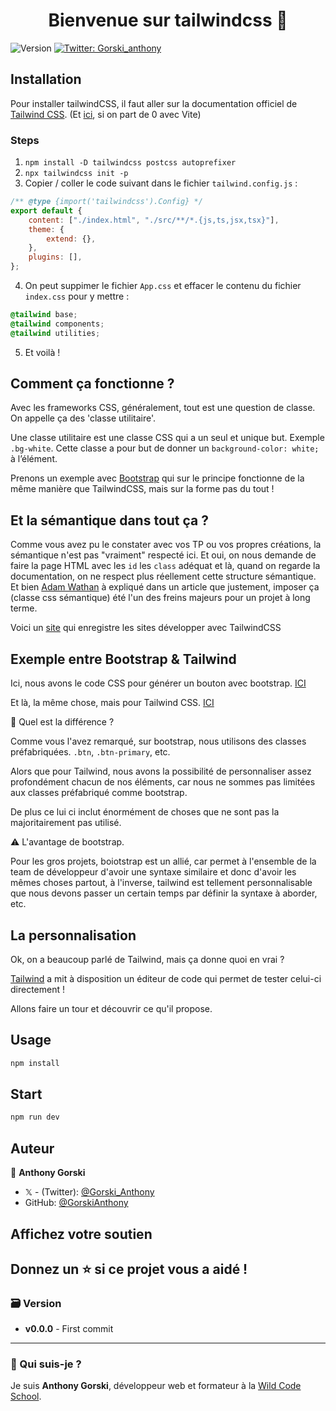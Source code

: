 <h1 align="center">Bienvenue sur tailwindcss 👋</h1>
<p>
  <img alt="Version" src="https://img.shields.io/badge/version-0.0.0-blue.svg?cacheSeconds=2592000" />
  <a href="https://twitter.com/Gorski_anthony" target="_blank">
    <img alt="Twitter: Gorski_anthony" src="https://img.shields.io/twitter/follow/Gorski_anthony.svg?style=social" />
  </a>
</p>

## Installation

Pour installer tailwindCSS, il faut aller sur la documentation officiel de [Tailwind CSS](https://tailwindcss.com/docs/installation). (Et [ici](https://tailwindcss.com/docs/guides/vite), si on part de 0 avec Vite)

### Steps

1. `npm install -D tailwindcss postcss autoprefixer`
2. `npx tailwindcss init -p`
3. Copier / coller le code suivant dans le fichier `tailwind.config.js` :

```js
/** @type {import('tailwindcss').Config} */
export default {
	content: ["./index.html", "./src/**/*.{js,ts,jsx,tsx}"],
	theme: {
		extend: {},
	},
	plugins: [],
};
```

4. On peut suppimer le fichier `App.css` et effacer le contenu du fichier `index.css` pour y mettre :

```css
@tailwind base;
@tailwind components;
@tailwind utilities;
```

5. Et voilà !

## Comment ça fonctionne ?

[tailwind]: https://tailwindcss.com/
[bootstrap]: https://getbootstrap.com/docs/5.0/getting-started/introduction/

Avec les frameworks CSS, généralement, tout est une question de classe. On appelle ça des 'classe utilitaire'.

Une classe utilitaire est une classe CSS qui a un seul et unique but.
Exemple `.bg-white`. Cette classe a pour but de donner un `background-color: white;` à l’élément.

Prenons un exemple avec [Bootstrap][bootstrap] qui sur le principe fonctionne de la même manière que TailwindCSS, mais sur la forme pas du tout !

## Et la sémantique dans tout ça ?

Comme vous avez pu le constater avec vos TP ou vos propres créations, la sémantique n'est pas "vraiment" respecté ici. Et oui, on nous demande de faire la page HTML avec les `id` les `class` adéquat et là, quand on regarde la documentation, on ne respect plus réellement cette structure sémantique. Et bien [Adam Wathan](https://adamwathan.me/) à expliqué dans un article que justement, imposer ça (classe css sémantique) été l'un des freins majeurs pour un projet à long terme.

Voici un [site](https://builtwithtailwind.com/) qui enregistre les sites développer avec TailwindCSS

## Exemple entre Bootstrap & Tailwind

Ici, nous avons le code CSS pour générer un bouton avec bootstrap. [ICI](https://codepen.io/gorski_anthony/pen/ExNEqMw)

Et là, la même chose, mais pour Tailwind CSS. [ICI](https://codepen.io/gorski_anthony/pen/GRNdKRa?editors=1010)

🤔 Quel est la différence ?

Comme vous l'avez remarqué, sur bootstrap, nous utilisons des classes préfabriquées. `.btn`, `.btn-primary`, etc.

Alors que pour Tailwind, nous avons la possibilité de personnaliser assez profondément chacun de nos éléments, car nous ne sommes pas limitées aux classes préfabriqué comme bootstrap.

De plus ce lui ci inclut énormément de choses que ne sont pas la majoritairement pas utilisé.

⚠️ L'avantage de bootstrap.

Pour les gros projets, boiotstrap est un allié, car permet à l'ensemble de la team de développeur d'avoir une syntaxe similaire et donc d'avoir les mêmes choses partout, à l'inverse, tailwind est tellement personnalisable que nous devons passer un certain temps par définir la syntaxe à aborder, etc.

## La personnalisation

Ok, on a beaucoup parlé de Tailwind, mais ça donne quoi en vrai ?

[Tailwind][tailwind] a mit à disposition un éditeur de code qui permet de tester celui-ci directement !

Allons faire un tour et découvrir ce qu'il propose.

## Usage

```sh
npm install
```

## Start

```sh
npm run dev
```

## Auteur

👤 **Anthony Gorski**

-   𝕏 - (Twitter): [@Gorski_Anthony](https://twitter.com/Gorski_Anthony)
-   GitHub: [@GorskiAnthony](https://github.com/GorskiAnthony)

## Affichez votre soutien

## Donnez un ⭐️ si ce projet vous a aidé !

### 🗃️ Version

-   **v0.0.0** - First commit

---

### 👋 Qui suis-je ?

Je suis **Anthony Gorski**, développeur web et formateur à la [Wild Code School](https://www.wildcodeschool.com/fr-FR).
